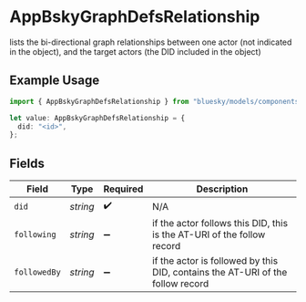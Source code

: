 # AppBskyGraphDefsRelationship

lists the bi-directional graph relationships between one actor (not indicated in the object), and the target actors (the DID included in the object)

## Example Usage

```typescript
import { AppBskyGraphDefsRelationship } from "bluesky/models/components";

let value: AppBskyGraphDefsRelationship = {
  did: "<id>",
};
```

## Fields

| Field                                                                          | Type                                                                           | Required                                                                       | Description                                                                    |
| ------------------------------------------------------------------------------ | ------------------------------------------------------------------------------ | ------------------------------------------------------------------------------ | ------------------------------------------------------------------------------ |
| `did`                                                                          | *string*                                                                       | :heavy_check_mark:                                                             | N/A                                                                            |
| `following`                                                                    | *string*                                                                       | :heavy_minus_sign:                                                             | if the actor follows this DID, this is the AT-URI of the follow record         |
| `followedBy`                                                                   | *string*                                                                       | :heavy_minus_sign:                                                             | if the actor is followed by this DID, contains the AT-URI of the follow record |